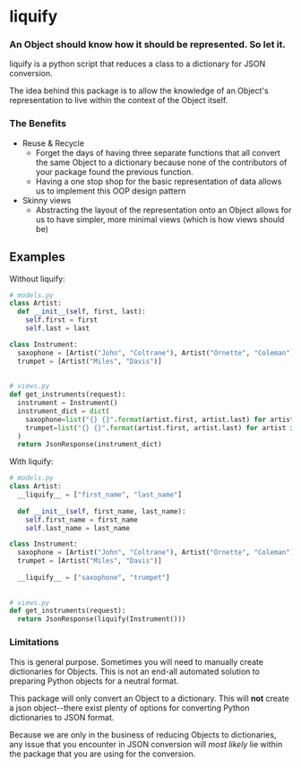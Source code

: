 # liquify
### An Object should know how it should be represented. So let it.

liquify is a python script that reduces a class to a dictionary for JSON conversion.

The idea behind this package is to allow the knowledge of an Object's representation to live within the context of the Object itself.

### The Benefits
* Reuse & Recycle
  * Forget the days of having three separate functions that all convert the same Object to a dictionary because none of the contributors of your package found the previous function.
  * Having a one stop shop for the basic representation of data allows us to implement this OOP design pattern
* Skinny views
  * Abstracting the layout of the representation onto an Object allows for us to have simpler, more minimal views (which is how views should be)


## Examples
Without liquify:
```python
# models.py
class Artist:
  def __init__(self, first, last):
    self.first = first
    self.last = last

class Instrument:
  saxophone = [Artist("John", "Coltrane"), Artist("Ornette", "Coleman")]
  trumpet = [Artist("Miles", "Davis")]
  
  
# views.py
def get_instruments(request):
  instrument = Instrument()
  instrument_dict = dict(
    saxophone=list("{} {}".format(artist.first, artist.last) for artist in instrument.saxophone),
    trumpet=list("{} {}".format(artist.first, artist.last) for artist in instrument.trumpet)
  )
  return JsonResponse(instrument_dict)
```

With liquify:
```python
# models.py
class Artist:
  __liquify__ = ["first_name", "last_name"]
  
  def __init__(self, first_name, last_name):
    self.first_name = first_name
    self.last_name = last_name

class Instrument:
  saxophone = [Artist("John", "Coltrane"), Artist("Ornette", "Coleman")]
  trumpet = [Artist("Miles", "Davis")]
  
  __liquify__ = ["saxophone", "trumpet"]
  
  
# views.py
def get_instruments(request):
  return JsonResponse(liquify(Instrument()))
```

### Limitations
This is general purpose. Sometimes you will need to manually create dictionaries for Objects. This is not an end-all automated solution to preparing Python objects for a neutral format.

This package will only convert an Object to a dictionary. This will **not** create a json object--there exist plenty of options for converting Python dictionaries to JSON format.

Because we are only in the business of reducing Objects to dictionaries, any issue that you encounter in JSON conversion will *most likely* lie within the package that you are using for the conversion.
